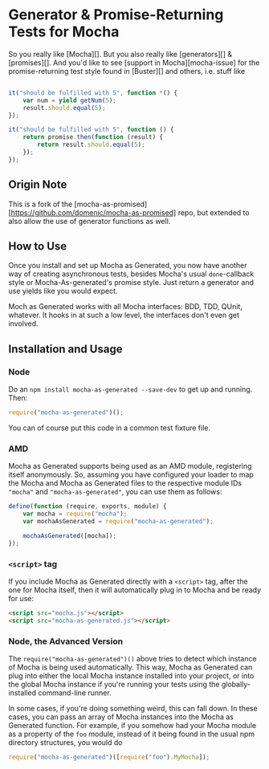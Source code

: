 # Generator & Promise-Returning Tests for Mocha

So you really like [Mocha][]. But you also really like [generators][] & [promises][]. And you'd like to see
[support in Mocha][mocha-issue] for the promise-returning test style found in [Buster][] and others, i.e. stuff like

```js

it("should be fulfilled with 5", function *() {
    var num = yield getNum(5);
    result.should.equal(5);
});

it("should be fulfilled with 5", function () {
    return promise.then(function (result) {
        return result.should.equal(5);
    });
});
```

## Origin Note

This is a fork of the [mocha-as-promised][https://github.com/domenic/mocha-as-promised] repo, but extended to also allow the use of generator functions as well.

## How to Use

Once you install and set up Mocha as Generated, you now have another way of creating asynchronous tests, besides Mocha's
usual `done`-callback style or Mocha-As-generated's promise style. Just return a generator and use yields like you would expect.


Moch as Generated works with all Mocha interfaces: BDD, TDD, QUnit, whatever. It hooks in at such a low level, the
interfaces don't even get involved.

## Installation and Usage

### Node

Do an `npm install mocha-as-generated --save-dev` to get up and running. Then:

```javascript
require("mocha-as-generated")();
```

You can of course put this code in a common test fixture file.

### AMD

Mocha as Generated supports being used as an AMD module, registering itself anonymously. So, assuming you have
configured your loader to map the Mocha and Mocha as Generated files to the respective module IDs `"mocha"` and
`"mocha-as-generated"`, you can use them as follows:

```javascript
define(function (require, exports, module) {
    var mocha = require("mocha");
    var mochaAsGenerated = require("mocha-as-generated");

    mochaAsGenerated([mocha]);
});
```

### `<script>` tag

If you include Mocha as Generated directly with a `<script>` tag, after the one for Mocha itself, then it will
automatically plug in to Mocha and be ready for use:

```html
<script src="mocha.js"></script>
<script src="mocha-as-generated.js"></script>
```

### Node, the Advanced Version

The `require("mocha-as-generated")()` above tries to detect which instance of Mocha is being used automatically. This
way, Mocha as Generated can plug into either the local Mocha instance installed into your project, or into the global
Mocha instance if you're running your tests using the globally-installed command-line runner.

In some cases, if you're doing something weird, this can fall down. In these cases, you can pass an array of Mocha
instances into the Mocha as Generated function. For example, if you somehow had your Mocha module as a property of the
`foo` module, instead of it being found in the usual npm directory structures, you would do

```javascript
require("mocha-as-generated")([require("foo").MyMocha]);
```


